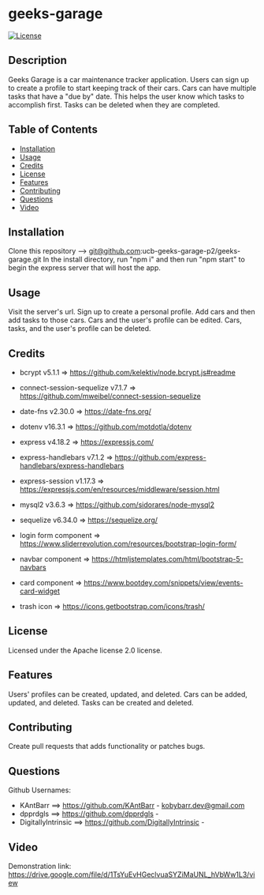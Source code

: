 # geeks-garage
[![License](https://img.shields.io/badge/License-Apache_2.0-blue.svg)](https://opensource.org/licenses/Apache-2.0)

## Description
Geeks Garage is a car maintenance tracker application. Users can sign up to create a profile to start keeping track of their cars. Cars can have multiple tasks that have a "due by" date. This helps the user know which tasks to accomplish first. Tasks can be deleted when they are completed.

## Table of Contents
- [Installation](#Installation)
- [Usage](#Usage)
- [Credits](#Credits)
- [License](#License)
- [Features](#Features)
- [Contributing](#Contributing)
- [Questions](#Questions)
- [Video](#Video)

## Installation
Clone this repository --> git@github.com:ucb-geeks-garage-p2/geeks-garage.git
In the install directory, run "npm i" and then run "npm start" to begin the express server that will host the app.

## Usage
Visit the server's url. Sign up to create a personal profile. Add cars and then add tasks to those cars. Cars and the user's profile can be edited. Cars, tasks, and the user's profile can be deleted.

## Credits
- bcrypt v5.1.1 => https://github.com/kelektiv/node.bcrypt.js#readme
- connect-session-sequelize v7.1.7 => https://github.com/mweibel/connect-session-sequelize
- date-fns v2.30.0 => https://date-fns.org/
- dotenv v16.3.1 => https://github.com/motdotla/dotenv
- express v4.18.2 => https://expressjs.com/
- express-handlebars v7.1.2 => https://github.com/express-handlebars/express-handlebars
- express-session v1.17.3 => https://expressjs.com/en/resources/middleware/session.html
- mysql2 v3.6.3 => https://github.com/sidorares/node-mysql2
- sequelize v6.34.0 => https://sequelize.org/

- login form component => https://www.sliderrevolution.com/resources/bootstrap-login-form/
- navbar component => https://htmljstemplates.com/html/bootstrap-5-navbars
- card component => https://www.bootdey.com/snippets/view/events-card-widget
- trash icon => https://icons.getbootstrap.com/icons/trash/

## License
Licensed under the Apache license 2.0 license.

## Features
Users' profiles can be created, updated, and deleted. Cars can be added, updated, and deleted. Tasks can be created and deleted.

## Contributing
Create pull requests that adds functionality or patches bugs.

## Questions
Github Usernames: 
- KAntBarr ==> https://github.com/KAntBarr - kobybarr.dev@gmail.com
- dpprdgls ==> https://github.com/dpprdgls - 
- DigitallyIntrinsic ==> https://github.com/DigitallyIntrinsic - 

## Video
Demonstration link: https://drive.google.com/file/d/1TsYuEvHGeclvuaSYZiMaUNL_hVbWw1L3/view